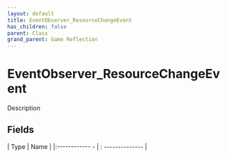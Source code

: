 ```yaml
---
layout: default
title: EventObserver_ResourceChangeEvent
has_children: false
parent: Class
grand_parent: Game Reflection
---
```

# EventObserver_ResourceChangeEvent
Description 

## Fields
| Type | Name |
|:------------ - | : -------------- |
